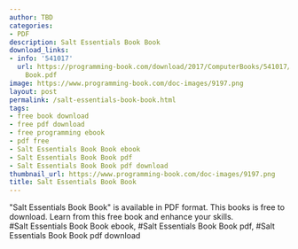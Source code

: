 ```yaml
---
author: TBD
categories:
- PDF
description: Salt Essentials Book Book
download_links:
- info: '541017'
  url: https://programming-book.com/download/2017/ComputerBooks/541017/Salt Essentials
    Book.pdf
image: https://www.programming-book.com/doc-images/9197.png
layout: post
permalink: /salt-essentials-book-book.html
tags:
- free book download
- free pdf download
- free programming ebook
- pdf free
- Salt Essentials Book Book ebook
- Salt Essentials Book Book pdf
- Salt Essentials Book Book pdf download
thumbnail_url: https://www.programming-book.com/doc-images/9197.png
title: Salt Essentials Book Book
---
```


 
<div class="item-desc text-justify">
  "Salt Essentials Book Book" is available in PDF format. This books is free to download. Learn from this free book and enhance your skills.
  <br>
  #Salt Essentials Book Book ebook, #Salt Essentials Book Book pdf, #Salt Essentials Book Book pdf download
</div>